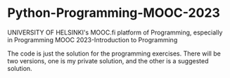 # Python-Programming-MOOC-2023
UNIVERSITY OF HELSINKI's MOOC.fi platform of Programming, especially in Programming MOOC 2023-Introduction to Programming

The code is just the solution for the programming exercises. There will be two versions, one is my private solution, and the other is a suggested solution.
